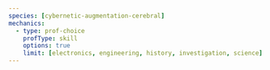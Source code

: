```yaml
---
species: [cybernetic-augmentation-cerebral]
mechanics:
  - type: prof-choice
    profType: skill
    options: true
    limit: [electronics, engineering, history, investigation, science]
---
```

